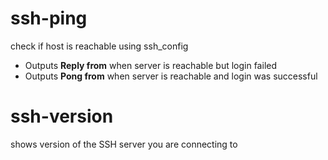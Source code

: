 ssh-ping
========
check if host is reachable using ssh_config

* Outputs **Reply from** when server is reachable but login failed
* Outputs **Pong from** when server is reachable and login was successful

ssh-version
===========
shows version of the SSH server you are connecting to
